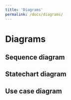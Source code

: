 ```yaml
---
title: 'Diagrams'
permalink: /docs/diagrams/
---
```

# Diagrams

<!-- {% include_relative README.md %}

<link href='README.md' type='text/css'>

<p>&nbsp;</p>
<p>README.txt</p>
<p>&nbsp;</p>
<div id="list">
  <p><iframe src="README.md" frameborder="0" height="400"
      width="95%"></iframe></p>
</div>
-->


<h2>Sequence diagram</h2>
<object data="https://kotano.github.io/Tempo/docs/diagrams/Sequence_diagram.txt" width="80%">
</object>

<h2>Statechart diagram</h2>
<object data="https://kotano.github.io/Tempo/docs/diagrams/Statechart_diagram.txt" width="80%">
</object>

<h2>Use case diagram</h2>
<object data="https://kotano.github.io/Tempo/docs/diagrams/Use_case_diagram.txt" width="80%">
</object>


